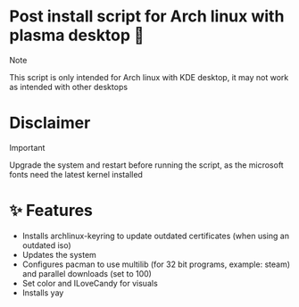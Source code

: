 # Post install script for Arch linux with plasma desktop 👋

> [!NOTE]
> This script is only intended for Arch linux with KDE desktop, it may not work as intended with other desktops

# Disclaimer
> [!IMPORTANT]
> Upgrade the system and restart before running the script, as the microsoft fonts need the latest kernel installed

# ✨ Features
* Installs archlinux-keyring to update outdated certificates (when using an outdated iso)
* Updates the system
* Configures pacman to use multilib (for 32 bit programs, example: steam) and parallel downloads (set to 100)
* Set color and ILoveCandy for visuals
* Installs yay